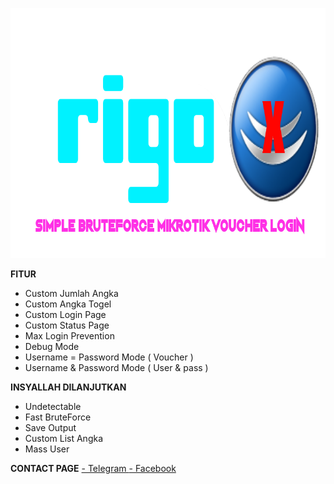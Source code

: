 <p align="center">
  <img src="https://raw.githubusercontent.com/Ubaii/rigo/main/rigo.png" alt="Rigo Logo" width="800" height="400"/>
</p>

<b>FITUR</b>
- Custom Jumlah Angka
- Custom Angka Togel
- Custom Login Page
- Custom Status Page
- Max Login Prevention
- Debug Mode
- Username = Password Mode ( Voucher )
- Username & Password Mode ( User & pass )

<b>INSYALLAH DILANJUTKAN</b>
- Undetectable
- Fast BruteForce
- Save Output
- Custom List Angka
- Mass User

<b>CONTACT PAGE</b>
<a href="https://t.me/ubaii_id" title="Telegram">- Telegram
<a href="https://fb.me/kakko.go.id" title="Facebook">- Facebook
